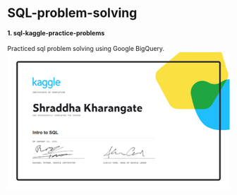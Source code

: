 # SQL-problem-solving


#### 1. sql-kaggle-practice-problems
Practiced sql problem solving using Google BigQuery.
![title](kaggle_IntrotoSQL.png)

